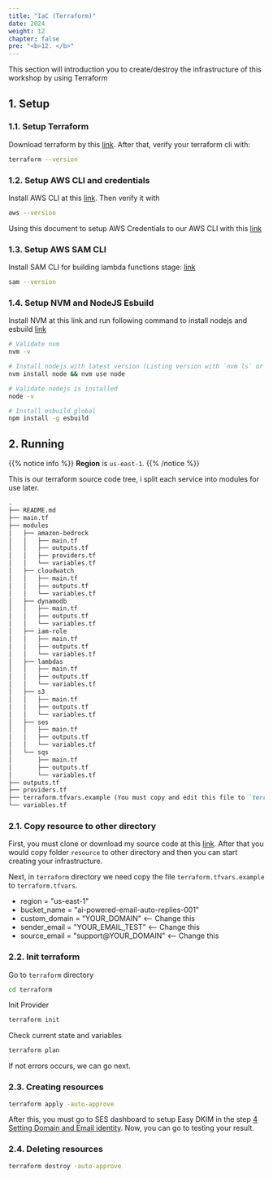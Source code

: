 ```yaml
---
title: "IaC (Terraform)"
date: 2024
weight: 12
chapter: false
pre: "<b>12. </b>"
---
```


This section will introduction you to create/destroy the infrastructure of this workshop by using Terraform

## 1. Setup

### 1.1. Setup Terraform

Download terraform by this [link](https://developer.hashicorp.com/terraform/install). After that, verify your terraform cli with:

```bash
terraform --version
```

### 1.2. Setup AWS CLI and credentials

Install AWS CLI at this [link](https://docs.aws.amazon.com/cli/latest/userguide/getting-started-install.html). Then verify it with

```bash
aws --version
```

Using this document to setup AWS Credentials to our AWS CLI with this [link](https://docs.aws.amazon.com/cli/latest/userguide/cli-configure-files.html)

### 1.3. Setup AWS SAM CLI

Install SAM CLI for building lambda functions stage: [link](https://docs.aws.amazon.com/serverless-application-model/latest/developerguide/install-sam-cli.html)

```bash
sam --version
```

### 1.4. Setup NVM and NodeJS Esbuild

Install NVM at this link and run following command to install nodejs and esbuild [link](https://github.com/nvm-sh/nvm?tab=readme-ov-file#installing-and-updating)

```bash
# Validate nvm
nvm -v

# Install nodejs with latest version (Listing version with `nvm ls` or specified version `nvm install 20 && nvm use 20`)
nvm install node && nvm use node

# Validate nodejs is installed
node -v

# Install esbuild global
npm install -g esbuild
```

## 2. Running

{{% notice info %}}
**Region** is `us-east-1`.
{{% /notice %}}

This is our terraform source code tree, i split each service into modules for use later.

```markdown
.
├── README.md
├── main.tf
├── modules
│   ├── amazon-bedrock
│   │   ├── main.tf
│   │   ├── outputs.tf
│   │   ├── providers.tf
│   │   └── variables.tf
│   ├── cloudwatch
│   │   ├── main.tf
│   │   ├── outputs.tf
│   │   └── variables.tf
│   ├── dynamodb
│   │   ├── main.tf
│   │   ├── outputs.tf
│   │   └── variables.tf
│   ├── iam-role
│   │   ├── main.tf
│   │   ├── outputs.tf
│   │   └── variables.tf
│   ├── lambdas
│   │   ├── main.tf
│   │   ├── outputs.tf
│   │   └── variables.tf
│   ├── s3
│   │   ├── main.tf
│   │   ├── outputs.tf
│   │   └── variables.tf
│   ├── ses
│   │   ├── main.tf
│   │   ├── outputs.tf
│   │   └── variables.tf
│   └── sqs
│       ├── main.tf
│       ├── outputs.tf
│       └── variables.tf
├── outputs.tf
├── providers.tf
├── terraform.tfvars.example (You must copy and edit this file to `terraform.tfvars`)
└── variables.tf
```

### 2.1. Copy resource to other directory

First, you must clone or download my source code at this [link](https://github.com/TsuKpa/aws-ws-002-ai-powered-email-auto-replies). After that you would copy folder `resource` to other directory and then you can start creating your infrastructure.

Next, in `terraform` directory we need copy the file `terraform.tfvars.example` to `terraform.tfvars`.

- region        = "us-east-1"
- bucket_name   = "ai-powered-email-auto-replies-001"
- custom_domain = "YOUR_DOMAIN" <-- Change this
- sender_email  = "YOUR_EMAIL_TEST" <-- Change this
- source_email  = "support@YOUR_DOMAIN" <-- Change this

### 2.2. Init terraform

Go to `terraform` directory

```bash
cd terraform
```

Init Provider

```bash
terraform init
```

Check current state and variables

```bash
terraform plan
```

If not errors occurs, we can go next.

### 2.3. Creating resources

```bash
terraform apply -auto-approve
```

After this, you must go to SES dashboard to setup Easy DKIM in the step [4 Setting Domain and Email identity](4-ses/). Now, you can go to testing your result.

### 2.4. Deleting resources

```bash
terraform destroy -auto-approve
```
